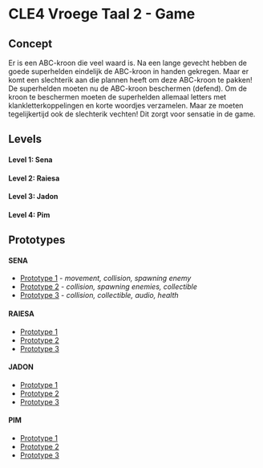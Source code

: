 # CLE4 Vroege Taal 2 - Game

## Concept
Er is een ABC-kroon die veel waard is. Na een lange gevecht hebben de goede superhelden eindelijk de ABC-kroon in handen gekregen. Maar er komt een slechterik aan die plannen heeft om deze ABC-kroon te pakken! De superhelden moeten nu de ABC-kroon beschermen (defend). Om de kroon te beschermen moeten de superhelden allemaal letters met klankletterkoppelingen en korte woordjes verzamelen. Maar ze moeten tegelijkertijd ook de slechterik vechten! Dit zorgt voor sensatie in de game.

## Levels
#### Level 1: Sena
#### Level 2: Raiesa
#### Level 3: Jadon
#### Level 4: Pim

## Prototypes
#### SENA
- [Prototype 1](https://github.com/senalisa/CLE4-VroegeTaal2-Game/tree/master/SENA-Prototype-1) -  *movement, collision, spawning enemy*
- [Prototype 2](https://github.com/senalisa/CLE4-VroegeTaal2-Game/tree/master/SENA-Prototype-2) -  *collision, spawning enemies, collectible*
- [Prototype 3](https://github.com/senalisa/CLE4-VroegeTaal2-Game/tree/master/SENA-Prototype-3) - *collision, collectible, audio, health*

#### RAIESA
- [Prototype 1]() 
- [Prototype 2]() 
- [Prototype 3]() 

#### JADON
- [Prototype 1](https://github.com/senalisa/CLE4-VroegeTaal2-Game/tree/master/letterfall) 
- [Prototype 2]() 
- [Prototype 3]() 
 
 #### PIM
- [Prototype 1](https://github.com/senalisa/CLE4-VroegeTaal2-Game/tree/master/Level-Pim) 
- [Prototype 2]() 
- [Prototype 3]() 
